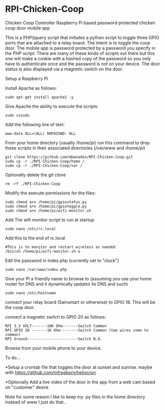 # RPI-Chicken-Coop
Chicken Coop Controller
Raspberry Pi based password protected chicken coop door mobile app

This is a PHP/jquery script that initiates a python script to toggle three GPIO ports that are attached to a relay board. The intent is to toggle the coop door. The mobile app is password protected by a password you specify in the PHP script. There are many of these kinds of scripts out there but this one will make a cookie with a hashed copy of the password so you only have to authenticate once and the password is not on your device. The door status is also displayed via a magnetic switch on the door.

Setup a Raspberry Pi

Install Apache as follows: 

	sudo apt-get install apache2 -y

Give Apache the ability to execute the scripts: 

	sudo visudu 
	
Add the following line of text: 

	www-data ALL=(ALL) NOPASSWD: ALL

From your home directory (usually /home/pi) run this command to drop these scripts in their associated directories (/var/www and /home/pi)

	git clone https://github.com/mbanados/RPI-Chicken-Coop.git
	sudo cp -r ./RPI-Chicken-Coop/home /	
	sudo cp -r ./RPI-Chicken-Coop/var /
	
Optionally delete the git clone 
	
	rm -rf ./RPI-Chicken-Coop
	
	


Modify the execute permissions for the files:

	sudo chmod a+x /home/pi/gpiostatus.py
	sudo chmod a+x /home/pi/gpiotoggle.py
	sudo chmod a+x /home/pi/wifi-monitor.sh


Add The wifi monitor script to run at startup

	sudo nano /etc/rc.local
	
Add this to the end of rc.local

	#This is to monitor and restart wireless as needed
	/bin/sh /home/pi/wifi-monitor.sh &




Edit the password in index.php (currently set to "cluck")

	sudo nano /var/www/index.php

Give your PI a friendly name to browse to (assuming you use your home router for DNS and it dynamically updates its DNS and such) 

	sudo nano /etc/hostname


connect your relay board (Sainsmart or otherwise) to GPIO 18. This will be the coop door. 

connect a magnetic switch to GPIO 20 as follows: 

	RPI 3.3 VOLT-------10K Ohm-------Switch Common                                            
	RPI GPIO 20 -------1K Ohm--------Switch Common (two wires come to common)  
	RPI Ground-----------------------Switch N.O.


Browse from your mobile phone to your device.

To do...

*Setup a crontab file that toggles the door at sunset and sunrise. maybe with https://github.com/mfreeborn/heliocron

*Optionally Add a live video of the door in the app from a web cam based on "customer" desire

Note for some reason I like to keep my .py files in the home directory instead of www I just do that.. 
